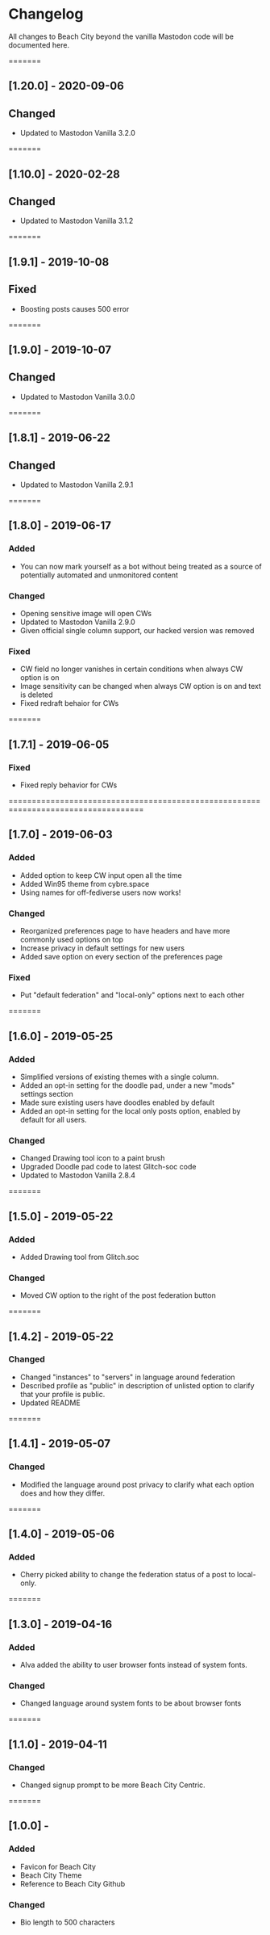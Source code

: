 Changelog
=========

All changes to Beach City beyond the vanilla Mastodon code will be documented here.

=======
## [1.20.0] - 2020-09-06

## Changed
- Updated to Mastodon Vanilla 3.2.0

=======
## [1.10.0] - 2020-02-28

## Changed
- Updated to Mastodon Vanilla 3.1.2


=======
## [1.9.1] - 2019-10-08

## Fixed
- Boosting posts causes 500 error
  
=======
## [1.9.0] - 2019-10-07

## Changed
- Updated to Mastodon Vanilla 3.0.0

=======
## [1.8.1] - 2019-06-22

## Changed
- Updated to Mastodon Vanilla 2.9.1

=======
## [1.8.0] - 2019-06-17

### Added
- You can now mark yourself as a bot without being treated as a source of potentially automated and unmonitored content

### Changed
- Opening sensitive image will open CWs
- Updated to Mastodon Vanilla 2.9.0
- Given official single column support, our hacked version was removed

### Fixed
- CW field no longer vanishes in certain conditions when always CW option is on
- Image sensitivity can be changed when always CW option is on and text is deleted
- Fixed redraft behaior for CWs

=======
## [1.7.1] - 2019-06-05

### Fixed
- Fixed reply behavior for CWs

===================================================================================
## [1.7.0] - 2019-06-03

### Added
- Added option to keep CW input open all the time
- Added Win95 theme from cybre.space
- Using names for off-fediverse users now works!

### Changed
- Reorganized preferences page to have headers and have more commonly used options on top
- Increase privacy in default settings for new users
- Added save option on every section of the preferences page

### Fixed
- Put "default federation" and "local-only" options next to each other

=======
## [1.6.0] - 2019-05-25

### Added
- Simplified versions of existing themes with a single column.
- Added an opt-in setting for the doodle pad, under a new "mods" settings section
- Made sure existing users have doodles enabled by default
- Added an opt-in setting for the local only posts option, enabled by default for all users.

### Changed
- Changed Drawing tool icon to a paint brush
- Upgraded Doodle pad code to latest Glitch-soc code
- Updated to Mastodon Vanilla 2.8.4

=======
## [1.5.0] - 2019-05-22
### Added
- Added Drawing tool from Glitch.soc

### Changed
- Moved CW option to the right of the post federation button


=======
## [1.4.2] - 2019-05-22
### Changed
- Changed "instances" to "servers" in language around federation
- Described profile as "public" in description of unlisted option to clarify that your profile is public.
- Updated README

=======
## [1.4.1] - 2019-05-07
### Changed
- Modified the language around post privacy to clarify what each option does and how they differ.

=======
## [1.4.0] - 2019-05-06
### Added
- Cherry picked ability to change the federation status of a post to local-only.

=======
## [1.3.0] - 2019-04-16
### Added
- Alva added the ability to user browser fonts instead of system fonts.

### Changed
- Changed language around system fonts to be about browser fonts

=======
## [1.1.0] - 2019-04-11
### Changed
- Changed signup prompt to be more Beach City Centric.

=======
## [1.0.0] - 
### Added
- Favicon for Beach City
- Beach City Theme
- Reference to Beach City Github

### Changed
- Bio length to 500 characters